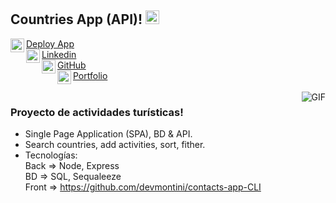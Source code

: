 ## Countries App (API)! <img width="22px" src="https://raw.githubusercontent.com/iampavangandhi/iampavangandhi/master/gifs/Hi.gif">


<div>
    <img align="left" alt="Deploy App" width="22px" src="https://cdn.jsdelivr.net/npm/simple-icons@3.13.0/icons/appstore.svg" />
    <a href="https://contacts-app-cli.vercel.app/">
       Deploy App
    </a>
</div>
<div>
    <img align="left" alt="Linkedin" width="22px" src="https://cdn.jsdelivr.net/npm/simple-icons@v3/icons/linkedin.svg" />
    <a href="https://www.linkedin.com/in/devmontini/">
        Linkedin
    </a>
</div>
<div>
    <img align="left" alt="GitHub" width="22px" src="https://cdn.jsdelivr.net/npm/simple-icons@v3/icons/github.svg" />
    <a href="https://github.com/devmontini/">
        GitHub
    </a>
</div>
<div>
    <img align="left" alt="Portfolio" width="22px" src="https://cdn.jsdelivr.net/npm/simple-icons@3.13.0/icons/affinityphoto.svg" />
    <a href="https://devmontini.github.io/">
      Portfolio
    </a>
</div>
<br />

<img align="right" alt="GIF" src="https://media.giphy.com/media/13HgwGsXF0aiGY/giphy.gif" />

### Proyecto de actividades turísticas!
- Single Page Application (SPA), BD & API.
- Search countries, add activities, sort, fither.
- Tecnologías:<br />
    Back => Node, Express <br />
    BD => SQL, Sequaleeze<br />
    Front => https://github.com/devmontini/contacts-app-CLI
